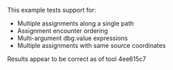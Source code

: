 This example tests support for:

* Multiple assignments along a single path
* Assignment encounter ordering
* Multi-argument dbg.value expressions
* Multiple assignments with same source coordinates

Results appear to be correct as of tool 4ee615c7
